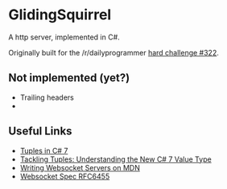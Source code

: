 # GlidingSquirrel

A http server, implemented in C#.

Originally built for the /r/dailyprogrammer [hard challenge #322](https://www.reddit.com/r/dailyprogrammer/comments/6lti17/20170707_challenge_322_hard_static_http_server/).

## Not implemented (yet?)
 - Trailing headers
 - 

## Useful Links
 - [Tuples in C# 7](https://www.thomaslevesque.com/2016/07/25/tuples-in-c-7/)
 - [Tackling Tuples: Understanding the New C# 7 Value Type](http://our.componentone.com/2017/01/30/tackling-tuples-understanding-the-new-c-7-value-type/)
 - [Writing Websocket Servers on MDN](https://developer.mozilla.org/en-US/docs/Web/API/WebSockets_API/Writing_WebSocket_servers)
 - [Websocket Spec RFC6455](https://tools.ietf.org/html/rfc6455#section-5.5.1)